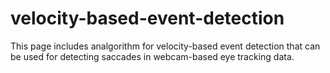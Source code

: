 # velocity-based-event-detection
This page includes analgorithm for velocity-based event detection that can be used for detecting saccades in webcam-based eye tracking data. 
